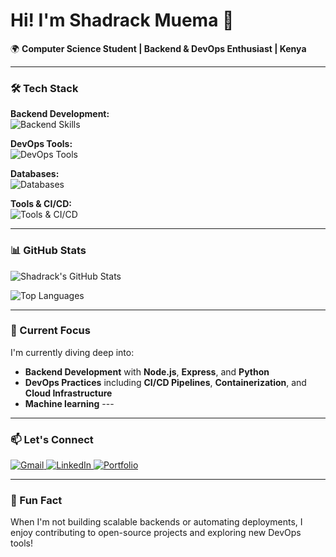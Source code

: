 # Hi! I'm Shadrack Muema 👋

🌍 **Computer Science Student | Backend & DevOps Enthusiast | Kenya**

---

### 🛠️ Tech Stack

**Backend Development:**  
<img src="https://skillicons.dev/icons?i=nodejs,express,java,python" alt="Backend Skills" />

**DevOps Tools:**  
<img src="https://skillicons.dev/icons?i=docker,githubactions,linux" alt="DevOps Tools" />

**Databases:**  
<img src="https://skillicons.dev/icons?i=mysql,mongodb,postgresql" alt="Databases" />

**Tools & CI/CD:**  
<img src="https://skillicons.dev/icons?i=git,vscode,Pycharm" alt="Tools & CI/CD" />

---

### 📊 GitHub Stats

![Shadrack's GitHub Stats](https://github-readme-stats.vercel.app/api?username=ShadrackMwema&show_icons=true&theme=radical&hide_border=true)

![Top Languages](https://github-readme-stats.vercel.app/api/top-langs/?username=ShadrackMwema&layout=compact&theme=radical&hide_border=true)

---

### 🌱 Current Focus

I'm currently diving deep into:
- **Backend Development** with **Node.js**, **Express**, and **Python**
- **DevOps Practices** including **CI/CD Pipelines**, **Containerization**, and **Cloud Infrastructure**
- **Machine learning** --- 


---

### 📫 Let's Connect

<div id="badges">
  <a href="mailto:mutinda.shadrack20@gmail.com">
    <img src="https://img.shields.io/badge/Gmail-D14836?style=for-the-badge&logo=gmail&logoColor=white" alt="Gmail" />
  </a>
  <a href="https://www.linkedin.com/in/shadrack-mutinda-2b5813239" target="_blank">
    <img src="https://img.shields.io/badge/LinkedIn-0077B5?style=for-the-badge&logo=linkedin&logoColor=white" alt="LinkedIn" />
  </a>
  <a href="http://shadrack.great-site.net/?i=1" target="_blank">
    <img src="https://img.shields.io/badge/Portfolio-FF5722?style=for-the-badge&logo=todoist&logoColor=white" alt="Portfolio" />
  </a>
</div>

---

### 🚀 Fun Fact

When I'm not building scalable backends or automating deployments, I enjoy contributing to open-source projects and exploring new DevOps tools!
